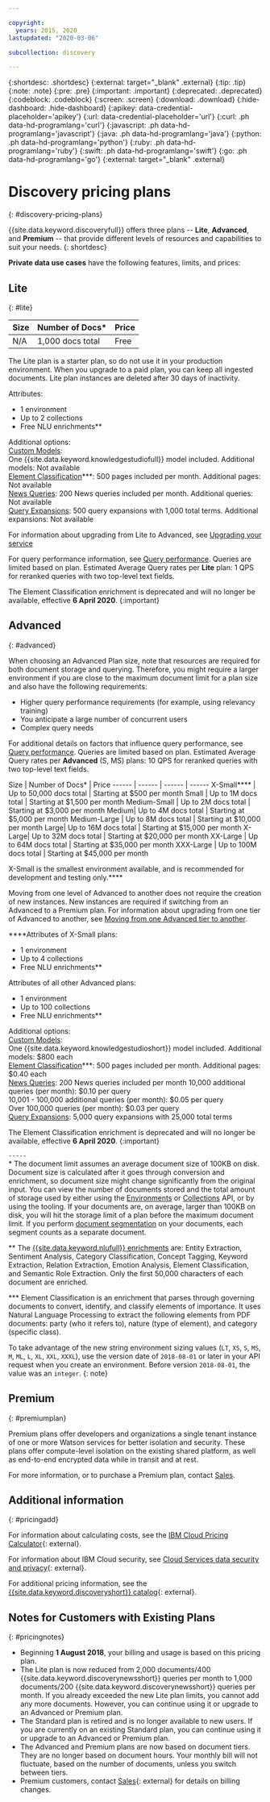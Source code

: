 ```yaml
---

copyright:
  years: 2015, 2020
lastupdated: "2020-03-06"

subcollection: discovery

---
```


{:shortdesc: .shortdesc}
{:external: target="_blank" .external}
{:tip: .tip}
{:note: .note}
{:pre: .pre}
{:important: .important}
{:deprecated: .deprecated}
{:codeblock: .codeblock}
{:screen: .screen}
{:download: .download}
{:hide-dashboard: .hide-dashboard}
{:apikey: data-credential-placeholder='apikey'}
{:url: data-credential-placeholder='url'}
{:curl: .ph data-hd-programlang='curl'}
{:javascript: .ph data-hd-programlang='javascript'}
{:java: .ph data-hd-programlang='java'}
{:python: .ph data-hd-programlang='python'}
{:ruby: .ph data-hd-programlang='ruby'}
{:swift: .ph data-hd-programlang='swift'}
{:go: .ph data-hd-programlang='go'}
{:external: target="_blank" .external}

# Discovery pricing plans
{: #discovery-pricing-plans}

<!-- Learn more topic WDS -->
{{site.data.keyword.discoveryfull}} offers three plans -- **Lite**, **Advanced**, and **Premium** -- that provide different levels of resources and capabilities to suit your needs.
{: shortdesc}

**Private data use cases** have the following features, limits, and prices:

## Lite
{: #lite}

Size | Number of Docs\* | Price
------ | ------ | ------
N/A | 1,000 docs total | Free

The Lite plan is a starter plan, so do not use it in your production environment. When you upgrade to a paid plan, you can keep all ingested documents.  Lite plan instances are deleted after 30 days of inactivity.

Attributes:
- 1 environment
- Up to 2 collections
- Free NLU enrichments\*\*

Additional options:<br> [Custom Models](/docs/discovery?topic=discovery-integrating-with-wks):<br>
One {{site.data.keyword.knowledgestudiofull}} model included. Additional models: Not available<br>[Element Classification](/docs/discovery?topic=discovery-element-classification)\*\*\*:
500 pages included per month. Additional pages: Not available <br>[News Queries](/docs/discovery?topic=discovery-watson-discovery-news):
200 News queries included per month. Additional queries:  Not available<br>[Query Expansions](/docs/discovery?topic=discovery-query-concepts#query-expansion):
500 query expansions with 1,000 total terms. Additional expansions: Not available

For information about upgrading from Lite to Advanced, see [Upgrading your service](/docs/discovery?topic=discovery-upgrading-your-plan#service)

For query performance information, see [Query performance](/docs/discovery?topic=discovery-qp). Queries are limited based on plan. Estimated Average Query rates per **Lite** plan: 1 QPS for reranked queries with two top-level text fields.

The Element Classification enrichment is deprecated and will no longer be available, effective **6 April 2020**.
{:important}

## Advanced
{: #advanced}

When choosing an Advanced Plan size, note that resources are required for both document storage and querying. Therefore, you might require a larger environment if you are close to the maximum document limit for a plan size and also have the following requirements:

-  Higher query performance requirements (for example, using relevancy training)
-  You anticipate a large number of concurrent users
-  Complex query needs

For additional details on factors that influence query performance, see [Query performance](/docs/discovery?topic=discovery-qp). Queries are limited based on plan. Estimated Average Query rates per **Advanced** (S, MS) plans: 10 QPS for reranked queries with two top-level text fields.

Size | Number of Docs\* | Price
------ | ------ | ------ | ------
X-Small\*\*\*\* | Up to 50,000 docs total | Starting at $500 per month
Small | Up to 1M docs total | Starting at $1,500 per month
Medium-Small | Up to 2M docs total | Starting at $3,000 per month
Medium| Up to 4M docs total | Starting at $5,000 per month
Medium-Large | Up to 8M docs total | Starting at $10,000 per month
Large| Up to 16M docs total | Starting at $15,000 per month
X-Large| Up to 32M docs total | Starting at $20,000 per month
XX-Large | Up to 64M docs total | Starting at $35,000 per month
XXX-Large | Up to 100M docs total | Starting at $45,000 per month

X-Small is the smallest environment available, and is recommended for development and testing only.\*\*\*\*

Moving from one level of Advanced to another does not require the creation of new instances. New instances are required if switching from an Advanced to a Premium plan. For information about upgrading from one tier of Advanced to another, see [Moving from one Advanced tier to another](/docs/discovery?topic=discovery-upgrading-your-plan).

\*\*\*\*Attributes of X-Small plans:
- 1 environment
- Up to 4 collections
- Free NLU enrichments\*\*

Attributes of all other Advanced plans:
- 1 environment
- Up to 100 collections
- Free NLU enrichments\*\*

Additional options:<br> [Custom Models](/docs/discovery?topic=discovery-integrating-with-wks):<br>
One {{site.data.keyword.knowledgestudioshort}} model included. Additional models: $800 each<br>[Element Classification](/docs/discovery?topic=discovery-element-classification)\*\*\*:
500 pages included per month. Additional pages: $0.40 each<br>[News Queries](/docs/discovery?topic=discovery-watson-discovery-news):
200 News queries included per month
10,000 additional queries (per month): $0.10 per query<br>
10,001 - 100,000 additional queries (per month): $0.05 per query<br>
Over 100,000 queries (per month): $0.03 per query<br>
[Query Expansions](/docs/discovery?topic=discovery-query-concepts#query-expansion):
5,000 query expansions with 25,000 total terms

The Element Classification enrichment is deprecated and will no longer be available, effective **6 April 2020**.
{:important}

`-----`
<br>
\* The document limit assumes an average document size of 100KB on disk. Document size is calculated after it goes through conversion and enrichment, so document size might change significantly from the original input. You can view the number of documents stored and the total amount of storage used by either using the [Environments](https://{DomainName}/apidocs/discovery#get-environment-info) or [Collections](https://{DomainName}/apidocs/discovery#get-collection-details) API, or by using the tooling. If your documents are, on average, larger than 100KB on disk, you will hit the storage limit of a plan before the maximum document limit. If you perform [document segmentation](/docs/discovery?topic=discovery-configservice#doc-segmentation) on your documents, each segment counts as a separate document.

\*\* The [{{site.data.keyword.nlufull}} enrichments](/docs/discovery?topic=discovery-configservice#adding-enrichments) are: Entity Extraction, Sentiment Analysis, Category Classification, Concept Tagging, Keyword Extraction, Relation Extraction, Emotion Analysis, Element Classification, and Semantic Role Extraction.  Only the first 50,000 characters of each document are enriched.

\*\*\* Element Classification is an enrichment that parses through governing documents to convert, identify, and classify elements of importance. It uses Natural Language Processing to extract the following elements from PDF documents: party (who it refers to), nature (type of element), and category (specific class).

To take advantage of the new string environment sizing values (`LT`, `XS`, `S`, `MS`, `M`, `ML`, `L`, `XL`, `XXL`, `XXXL`), use the version date of `2018-08-01` or later in your API request when you create an environment. Before version `2018-08-01`, the value was an `integer`.
{: note}

## Premium
{: #premiumplan}

Premium plans offer developers and organizations a single tenant instance of one or more Watson services for better isolation and security. These plans offer compute-level isolation on the existing shared platform, as well as end-to-end encrypted data while in transit and at rest.

For more information, or to purchase a Premium plan, contact [Sales](https://ibm.biz/contact-wdc-premium).

## Additional information
{: #pricingadd}

For information about calculating costs, see the [IBM Cloud Pricing Calculator](https://cloud.ibm.com/estimator/review){: external}.

For information about IBM Cloud security, see [Cloud Services data security and privacy](https://www.ibm.com/software/sla/sladb.nsf/sla/csdsp?OpenDocument){: external}.

For additional pricing information, see the [{{site.data.keyword.discoveryshort}} catalog](https://cloud.ibm.com/catalog/services/discovery){: external}.

## Notes for Customers with Existing Plans
{: #pricingnotes}

- Beginning **1 August 2018**, your billing and usage is based on this pricing plan.
- The Lite plan is now reduced from 2,000 documents/400 {{site.data.keyword.discoverynewsshort}} queries per month to 1,000 documents/200 {{site.data.keyword.discoverynewsshort}} queries per month.  If you already exceeded the new Lite plan limits, you cannot add any more documents. However, you can continue using it or upgrade to an Advanced or Premium plan.
- The Standard plan is retired and is no longer available to new users. If you are currently on an existing Standard plan, you can continue using it or upgrade to an Advanced or Premium plan.
- The Advanced and Premium plans are now based on document tiers. They are no longer based on document hours. Your monthly bill will not fluctuate, based on the number of documents, unless you switch between tiers.
- Premium customers, contact [Sales](https://ibm.biz/contact-wdc-premium){: external} for details on billing changes.
